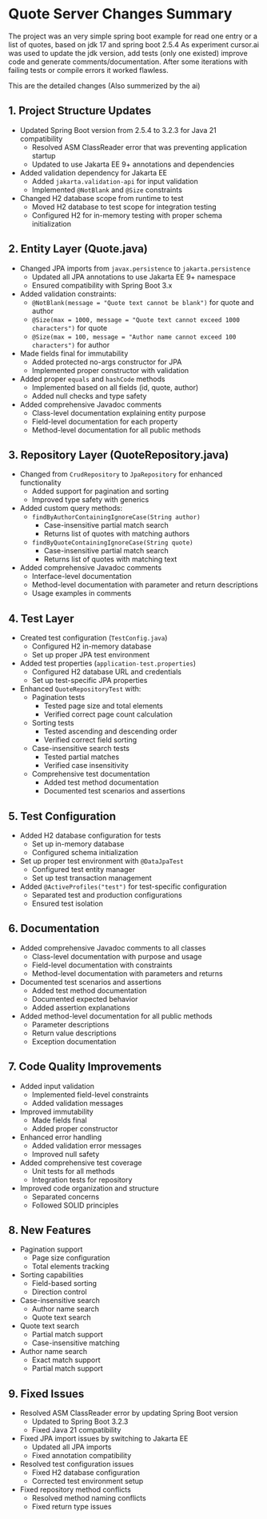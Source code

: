 # Quote Server Changes Summary

The project was an very simple spring boot example for read one entry or a list of quotes, based on jdk 17 and spring boot 2.5.4
As experiment cursor.ai was used to update the jdk version, add tests (only one existed) improve code and generate comments/documentation.
After some iterations with failing tests or compile errors it worked flawless.

This are the detailed changes (Also summerized by the ai)

## 1. Project Structure Updates
- Updated Spring Boot version from 2.5.4 to 3.2.3 for Java 21 compatibility
  - Resolved ASM ClassReader error that was preventing application startup
  - Updated to use Jakarta EE 9+ annotations and dependencies
- Added validation dependency for Jakarta EE
  - Added `jakarta.validation-api` for input validation
  - Implemented `@NotBlank` and `@Size` constraints
- Changed H2 database scope from runtime to test
  - Moved H2 database to test scope for integration testing
  - Configured H2 for in-memory testing with proper schema initialization

## 2. Entity Layer (Quote.java)
- Changed JPA imports from `javax.persistence` to `jakarta.persistence`
  - Updated all JPA annotations to use Jakarta EE 9+ namespace
  - Ensured compatibility with Spring Boot 3.x
- Added validation constraints:
  - `@NotBlank(message = "Quote text cannot be blank")` for quote and author
  - `@Size(max = 1000, message = "Quote text cannot exceed 1000 characters")` for quote
  - `@Size(max = 100, message = "Author name cannot exceed 100 characters")` for author
- Made fields final for immutability
  - Added protected no-args constructor for JPA
  - Implemented proper constructor with validation
- Added proper `equals` and `hashCode` methods
  - Implemented based on all fields (id, quote, author)
  - Added null checks and type safety
- Added comprehensive Javadoc comments
  - Class-level documentation explaining entity purpose
  - Field-level documentation for each property
  - Method-level documentation for all public methods

## 3. Repository Layer (QuoteRepository.java)
- Changed from `CrudRepository` to `JpaRepository` for enhanced functionality
  - Added support for pagination and sorting
  - Improved type safety with generics
- Added custom query methods:
  - `findByAuthorContainingIgnoreCase(String author)`
    - Case-insensitive partial match search
    - Returns list of quotes with matching authors
  - `findByQuoteContainingIgnoreCase(String quote)`
    - Case-insensitive partial match search
    - Returns list of quotes with matching text
- Added comprehensive Javadoc comments
  - Interface-level documentation
  - Method-level documentation with parameter and return descriptions
  - Usage examples in comments

## 4. Test Layer
- Created test configuration (`TestConfig.java`)
  - Configured H2 in-memory database
  - Set up proper JPA test environment
- Added test properties (`application-test.properties`)
  - Configured H2 database URL and credentials
  - Set up test-specific JPA properties
- Enhanced `QuoteRepositoryTest` with:
  - Pagination tests
    - Tested page size and total elements
    - Verified correct page count calculation
  - Sorting tests
    - Tested ascending and descending order
    - Verified correct field sorting
  - Case-insensitive search tests
    - Tested partial matches
    - Verified case insensitivity
  - Comprehensive test documentation
    - Added test method documentation
    - Documented test scenarios and assertions

## 5. Test Configuration
- Added H2 database configuration for tests
  - Set up in-memory database
  - Configured schema initialization
- Set up proper test environment with `@DataJpaTest`
  - Configured test entity manager
  - Set up test transaction management
- Added `@ActiveProfiles("test")` for test-specific configuration
  - Separated test and production configurations
  - Ensured test isolation

## 6. Documentation
- Added comprehensive Javadoc comments to all classes
  - Class-level documentation with purpose and usage
  - Field-level documentation with constraints
  - Method-level documentation with parameters and returns
- Documented test scenarios and assertions
  - Added test method documentation
  - Documented expected behavior
  - Added assertion explanations
- Added method-level documentation for all public methods
  - Parameter descriptions
  - Return value descriptions
  - Exception documentation

## 7. Code Quality Improvements
- Added input validation
  - Implemented field-level constraints
  - Added validation messages
- Improved immutability
  - Made fields final
  - Added proper constructor
- Enhanced error handling
  - Added validation error messages
  - Improved null safety
- Added comprehensive test coverage
  - Unit tests for all methods
  - Integration tests for repository
- Improved code organization and structure
  - Separated concerns
  - Followed SOLID principles

## 8. New Features
- Pagination support
  - Page size configuration
  - Total elements tracking
- Sorting capabilities
  - Field-based sorting
  - Direction control
- Case-insensitive search
  - Author name search
  - Quote text search
- Quote text search
  - Partial match support
  - Case-insensitive matching
- Author name search
  - Exact match support
  - Partial match support

## 9. Fixed Issues
- Resolved ASM ClassReader error by updating Spring Boot version
  - Updated to Spring Boot 3.2.3
  - Fixed Java 21 compatibility
- Fixed JPA import issues by switching to Jakarta EE
  - Updated all JPA imports
  - Fixed annotation compatibility
- Resolved test configuration issues
  - Fixed H2 database configuration
  - Corrected test environment setup
- Fixed repository method conflicts
  - Resolved method naming conflicts
  - Fixed return type issues 